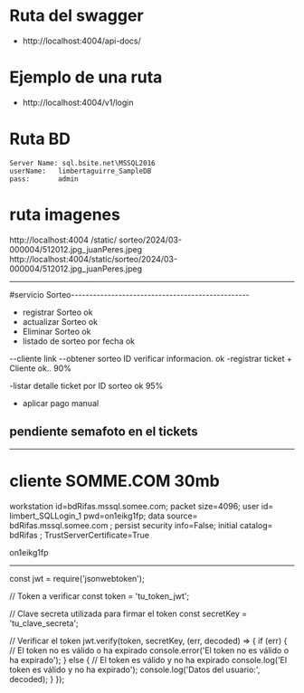 

# Ruta del swagger
 - http://localhost:4004/api-docs/

# Ejemplo de una ruta 
 - http://localhost:4004/v1/login 

# Ruta BD
    Server Name: sql.bsite.net\MSSQL2016
    userName:   limbertaguirre_SampleDB
    pass:       admin

# ruta imagenes
http://localhost:4004
                     /static/
                           sorteo/2024/03-000004/512012.jpg_juanPeres.jpeg
http://localhost:4004/static/sorteo/2024/03-000004/512012.jpg_juanPeres.jpeg
 
 -----------------------------------------------------------------
 #servicio Sorteo-------------------------------------------------
 - registrar Sorteo  ok
 - actualizar Sorteo ok
 - Eliminar Sorteo   ok
 - listado de sorteo por fecha  ok
  
 --cliente link
   --obtener sorteo ID  verificar informacion. ok
   -registrar ticket + Cliente ok.. 90%

   -listar detalle ticket por ID sorteo   ok 95%
   - aplicar pago manual
    
   pendiente  semafoto en el tickets
-------------------------------------------------------------------
-------------------------------------------------------------------

# cliente SOMME.COM 30mb
workstation id=bdRifas.mssql.somee.com;
packet size=4096;
user id= limbert_SQLLogin_1 
pwd=on1eikg1fp;
data source= bdRifas.mssql.somee.com ;
persist security info=False;
initial catalog= bdRifas ;
TrustServerCertificate=True

on1eikg1fp

--------------------------------


const jwt = require('jsonwebtoken');

// Token a verificar
const token = 'tu_token_jwt';

// Clave secreta utilizada para firmar el token
const secretKey = 'tu_clave_secreta';

// Verificar el token
jwt.verify(token, secretKey, (err, decoded) => {
  if (err) {
    // El token no es válido o ha expirado
    console.error('El token no es válido o ha expirado');
  } else {
    // El token es válido y no ha expirado
    console.log('El token es válido y no ha expirado');
    console.log('Datos del usuario:', decoded);
  }
});

